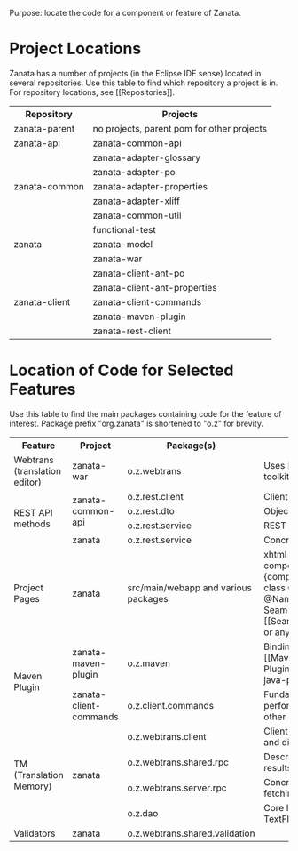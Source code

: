 Purpose: locate the code for a component or feature of Zanata.

# Project Locations
Zanata has a number of projects (in the Eclipse IDE sense) located in several repositories. Use this table to find which repository a project is in. For repository locations, see [[Repositories]].
<table>
 <tr>
  <th>Repository</th>
  <th>Projects</th>
 </tr>
 <tr>
  <td>zanata-parent</td>
  <td>no projects, parent pom for other projects</td>
 </tr>
 <tr>
  <td>zanata-api</td>
  <td>zanata-common-api</td>
 </tr>
 <tr>
  <td rowspan="5">zanata-common</td>
  <td>zanata-adapter-glossary</td>
 </tr>
 <tr><td>zanata-adapter-po</td></tr>
 <tr><td>zanata-adapter-properties</td></tr>
 <tr><td>zanata-adapter-xliff</td></tr>
 <tr><td>zanata-common-util</td></tr>
 <tr>
  <td rowspan="3">zanata</td>
  <td>functional-test</td>
 </tr>
 <tr><td>zanata-model</td></tr>
 <tr><td>zanata-war</td></tr>
 <tr>
  <td rowspan="5">zanata-client</td>
  <td>zanata-client-ant-po</td>
 </tr>
 <tr><td>zanata-client-ant-properties</td></tr>
 <tr><td>zanata-client-commands</td></tr>
 <tr><td>zanata-maven-plugin</td></tr>
 <tr><td>zanata-rest-client</td></tr>
</table>


# Location of Code for Selected Features
Use this table to find the main packages containing code for the feature of interest. Package prefix "org.zanata" is shortened to "o.z" for brevity.

<table style="table-layout:fixed;">

<tr>
 <th>Feature</th>
 <th>Project</th>
 <th>Package(s)</th>
 <th>Notes</th>
</tr>

<tr>
 <td>Webtrans (translation editor)</td>
 <td>zanata-war</td>
 <td>o.z.webtrans</td>
 <td>Uses [[GWT|https://developers.google.com/web-toolkit/]].</td>
</tr>

<tr>
 <td rowspan="4">REST API methods</td>
 <td rowspan="3">zanata-common-api</td>
 <td>o.z.rest.client</td>
 <td>Client interfaces for REST endpoints.</td>
</tr>
<tr>
 <td>o.z.rest.dto</td>
 <td>Objects transferred by REST methods.</td>
</tr>
<tr>
 <td>o.z.rest.service</td>
 <td>REST method interfaces.</td>
</tr>
<tr>
 <td rowspan="1">zanata</td>
 <td>o.z.rest.service</td>
 <td>Concrete implementations of REST methods.</td>
</tr>

<tr>
 <td>Project Pages</td>
 <td>zanata</td>
 <td>src/main/webapp and various packages</td>
 <td>xhtml pages that use Seam components. Seam components are referred to like #{componentName.methodName}, which refers to a class ComponentName or with annotation @Name("componentName"). An understanding of Seam is very helpful in understanding this code. See [[Seam Framework|http://www.seamframework.org/]] or any introductory Seam book.</td>
</tr>

<tr>
 <td rowspan="2">Maven Plugin</td>
 <td>zanata-maven-plugin</td>
 <td>o.z.maven</td>
 <td>Bindings of Zanata commands to Maven mojos. See [[Maven - Guide to Developing Java Plugins|http://maven.apache.org/guides/plugin/guide-java-plugin-development.html]]</td>
</tr>
<tr>
 <td>zanata-client-commands</td>
 <td>o.z.client.commands</td>
 <td>Fundamental client command logic. This code performs the main work of the Maven Plugin (and other clients).</td>
</tr>

<tr>
 <td rowspan="4">TM (Translation Memory)</td>
 <td rowspan="4">zanata</td>
 <td>o.z.webtrans.client</td>
 <td>Client-side logic (*.presenter.TransMemoryPresenter) and display (*.view.TransMemoryView)</td>
</tr>
<tr>
 <td>o.z.webtrans.shared.rpc</td>
 <td>Descriptor for gwt-rpc method for fetching TM results.</td>
</tr>
<tr>
 <td>o.z.webtrans.server.rpc</td>
 <td>Concrete implementation for gwt-rpc method for fetching TM results.</td>
</tr>
<tr>
 <td>o.z.dao</td>
 <td>Core logic for retrieving TM matches is found in TextFlowDAO.</td>
</tr>

<tr>
 <td>Validators</td>
 <td>zanata</td>
 <td>o.z.webtrans.shared.validation</td>
 <td></td>
</tr>


</table>